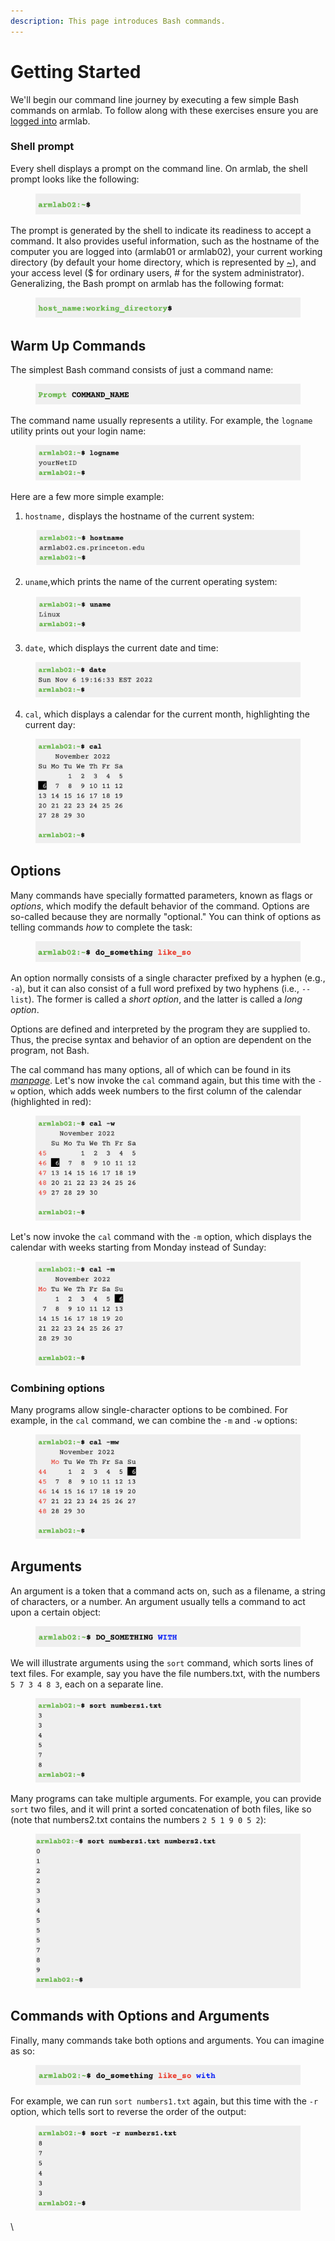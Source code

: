 ```yaml
---
description: This page introduces Bash commands.
---
```


# Getting Started

We'll begin our command line journey by executing a few simple Bash commands on armlab. To follow along with these exercises ensure you are [logged into](../armlab/background/logging-into-armlab/) armlab.&#x20;

### Shell prompt

Every shell displays a prompt on the command line. On armlab, the shell prompt looks like the following:

<figure><img src="../.gitbook/assets/Screenshot 2023-04-25 at 3.08.46 PM.png" alt=""><figcaption></figcaption></figure>

The prompt is generated by the shell to indicate its readiness to accept a command. It also provides useful information, such as the hostname of the computer you are logged into (armlab01 or armlab02), your current working directory (by default your home directory, which is represented by [\~](useful-command-line-features.md#tilde-expansion)), and your access level ($ for ordinary users, # for the system administrator). Generalizing, the Bash prompt on armlab has the following format:&#x20;

<figure><img src="../.gitbook/assets/Screenshot 2023-04-25 at 3.08.28 PM.png" alt=""><figcaption></figcaption></figure>

## Warm Up Commands

The simplest Bash command consists of just a command name:

<div align="center">

<figure><img src="../.gitbook/assets/Screenshot 2023-04-25 at 3.38.37 PM.png" alt=""><figcaption></figcaption></figure>

</div>

The command name usually represents a utility. For example, the `logname` utility prints out your login name:

<figure><img src="../.gitbook/assets/Screenshot 2023-05-09 at 2.54.28 PM.png" alt=""><figcaption></figcaption></figure>

Here are a few more simple example:

1. `hostname,` displays the hostname of the current system:

<figure><img src="../.gitbook/assets/Screenshot 2023-05-09 at 2.59.26 PM.png" alt=""><figcaption></figcaption></figure>

2. `uname`,which prints the name of the current operating system:

<figure><img src="../.gitbook/assets/Screenshot 2023-05-09 at 2.59.46 PM.png" alt=""><figcaption></figcaption></figure>

3. `date`, which displays the current date and time:

<figure><img src="../.gitbook/assets/Screenshot 2023-05-09 at 2.59.54 PM.png" alt=""><figcaption></figcaption></figure>

4. `cal`, which displays a calendar for the current month, highlighting the current day:

<figure><img src="../.gitbook/assets/Screenshot 2023-05-09 at 3.00.07 PM.png" alt=""><figcaption></figcaption></figure>

## Options

Many commands have specially formatted parameters, known as flags or _options_, which modify the default behavior of the command. Options are so-called because they are normally "optional." You can think of options as telling commands _how_ to complete the task:

<figure><img src="../.gitbook/assets/Screenshot 2023-04-25 at 4.14.09 PM.png" alt=""><figcaption></figcaption></figure>

An option normally consists of a single character prefixed by a hyphen (e.g., `-a`), but it can also consist of a full word prefixed by two hyphens (i.e., `--list`). The former is called a _short option_, and the latter is called a _long option_. &#x20;

Options are defined and interpreted by the program they are supplied to. Thus, the precise syntax and behavior of an option are dependent on the program, not Bash.&#x20;

The cal command has many options, all of which can be found in its [_manpage_](getting-help.md). Let's now invoke the `cal` command again, but this time with the `-w` option, which adds week numbers to the first column of the calendar (highlighted in red):

<figure><img src="../.gitbook/assets/Screenshot 2023-05-09 at 3.11.55 PM.png" alt=""><figcaption></figcaption></figure>

Let's now invoke the `cal` command with the `-m` option, which displays the calendar with weeks starting from Monday instead of Sunday:

<figure><img src="../.gitbook/assets/Screenshot 2023-05-09 at 3.13.46 PM.png" alt=""><figcaption></figcaption></figure>

### Combining options

Many programs allow single-character options to be combined. For example, in the `cal` command, we can combine the `-m` and `-w` options:

<figure><img src="../.gitbook/assets/Screenshot 2023-05-09 at 3.16.28 PM.png" alt=""><figcaption></figcaption></figure>

## Arguments

An argument is a token that a command acts on, such as a filename, a string of characters, or a number. An argument usually tells a command to act upon a certain object:

<figure><img src="../.gitbook/assets/Screenshot 2023-04-25 at 6.32.35 PM.png" alt=""><figcaption></figcaption></figure>

We will illustrate arguments using the `sort` command, which sorts lines of text files. For example, say you have the file numbers.txt, with the numbers `5 7 3 4 8 3`, each on a separate line.&#x20;

<figure><img src="../.gitbook/assets/Screenshot 2023-04-25 at 6.59.10 PM.png" alt=""><figcaption></figcaption></figure>

Many programs can take multiple arguments. For example, you can provide `sort` two files, and it will print a sorted concatenation of both files, like so (note that numbers2.txt contains the numbers `2 5 1 9 0 5 2`):&#x20;

<figure><img src="../.gitbook/assets/Screenshot 2023-04-25 at 7.00.46 PM.png" alt=""><figcaption></figcaption></figure>

## Commands with Options and Arguments

Finally, many commands take both options and arguments. You can imagine as so: &#x20;

<figure><img src="../.gitbook/assets/Screenshot 2023-04-25 at 4.13.50 PM.png" alt=""><figcaption></figcaption></figure>

For example, we can run `sort numbers1.txt` again, but this time with the `-r` option, which tells sort to reverse the order of the output:&#x20;

<figure><img src="../.gitbook/assets/Screenshot 2023-04-25 at 7.19.34 PM.png" alt=""><figcaption></figcaption></figure>

\
